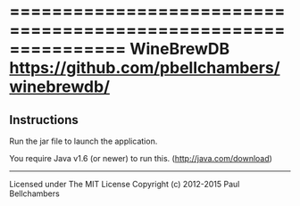 ===============================================================
WineBrewDB
https://github.com/pbellchambers/winebrewdb/
===============================================================



Instructions
---------------------------------------------------------------
Run the jar file to launch the application.

You require Java v1.6 (or newer) to run this. (http://java.com/download) 











---------------------------------------------------------------
Licensed under The MIT License
Copyright (c) 2012-2015 Paul Bellchambers
